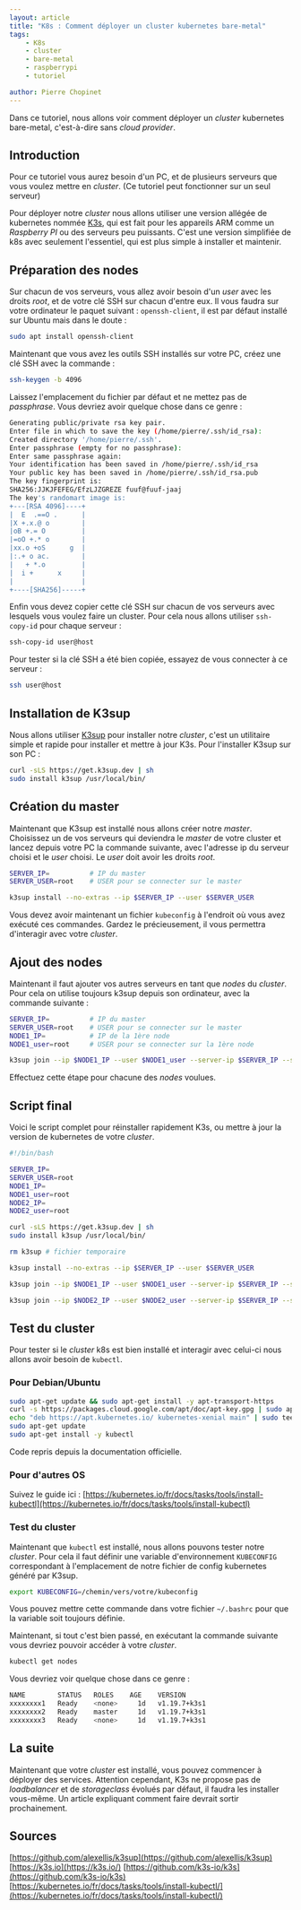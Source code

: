 ```yaml
---
layout: article
title: "K8s : Comment déployer un cluster kubernetes bare-metal"
tags:
    - K8s
    - cluster
    - bare-metal
    - raspberrypi
    - tutoriel

author: Pierre Chopinet
---
```


Dans ce tutoriel, nous allons voir comment déployer un *cluster* kubernetes bare-metal, c'est-à-dire sans *cloud provider*.

<!--more-->

## Introduction

Pour ce tutoriel vous aurez besoin d'un PC, et de plusieurs serveurs que vous voulez mettre en *cluster*. (Ce tutoriel peut fonctionner sur un seul serveur) 

Pour déployer notre *cluster* nous allons utiliser une version allégée de kubernetes nommée [K3s](https://k3s.io), qui est fait pour les appareils ARM comme un *Raspberry PI* ou des serveurs peu puissants. C'est une version simplifiée de k8s avec seulement l'essentiel, qui est plus simple à installer et maintenir. 

## Préparation des nodes

Sur chacun de vos serveurs, vous allez avoir besoin d'un *user* avec les droits *root*, et de votre clé SSH sur chacun d'entre eux. Il vous faudra sur votre ordinateur le paquet suivant : `openssh-client`, il est par défaut installé sur Ubuntu mais dans le doute :
```bash
sudo apt install openssh-client
```

Maintenant que vous avez les outils SSH installés sur votre PC, créez une clé SSH avec la commande : 

```bash
ssh-keygen -b 4096
```
Laissez l'emplacement du fichier par défaut et ne mettez pas de *passphrase*.
Vous devriez avoir quelque chose dans ce genre :

```bash
Generating public/private rsa key pair.
Enter file in which to save the key (/home/pierre/.ssh/id_rsa):
Created directory '/home/pierre/.ssh'.
Enter passphrase (empty for no passphrase):
Enter same passphrase again:
Your identification has been saved in /home/pierre/.ssh/id_rsa
Your public key has been saved in /home/pierre/.ssh/id_rsa.pub
The key fingerprint is:
SHA256:JJKJFEFEG/EfzLJZGREZE fuuf@fuuf-jaaj
The key's randomart image is:
+---[RSA 4096]----+
|  E  .==O .      |
|X +.x.@ o        |
|oB +.= O         |
|=oO +.* o        |
|xx.o +oS      g  |
|:.+ o ac.        |
|   + *.o         |
|  i +      x     |
|                 |
+----[SHA256]-----+
```

Enfin vous devez copier cette clé SSH sur chacun de vos serveurs avec lesquels vous voulez faire un cluster. Pour cela nous allons utiliser `ssh-copy-id` pour chaque serveur :
```bash
ssh-copy-id user@host
```
Pour tester si la clé SSH a été bien copiée, essayez de vous connecter à ce serveur :

```bash
ssh user@host
```

##  Installation de K3sup

Nous allons utiliser [K3sup](https://github.com/alexellis/k3sup) pour installer notre *cluster*, c'est un utilitaire simple et rapide pour installer et mettre à jour K3s.
Pour l'installer K3sup sur son PC  :

```bash
curl -sLS https://get.k3sup.dev | sh
sudo install k3sup /usr/local/bin/
```

## Création du master

Maintenant que K3sup est installé nous allons créer notre *master*. Choisissez un de vos serveurs qui deviendra le *master* de votre cluster et lancez depuis votre PC la commande suivante, avec l'adresse ip du serveur choisi et le *user* choisi. Le *user* doit avoir les droits *root*.

```bash
SERVER_IP=          # IP du master
SERVER_USER=root    # USER pour se connecter sur le master

k3sup install --no-extras --ip $SERVER_IP --user $SERVER_USER
```
Vous devez avoir maintenant un fichier `kubeconfig` à l'endroit où vous avez exécuté ces commandes. Gardez le précieusement, il vous permettra d'interagir avec votre *cluster*.

## Ajout des nodes

Maintenant il faut ajouter vos autres serveurs en tant que *nodes* du *cluster*. Pour cela on utilise toujours k3sup depuis son ordinateur, avec la commande suivante :

```bash
SERVER_IP=          # IP du master
SERVER_USER=root    # USER pour se connecter sur le master
NODE1_IP=           # IP de la 1ère node
NODE1_user=root     # USER pour se connecter sur la 1ère node

k3sup join --ip $NODE1_IP --user $NODE1_user --server-ip $SERVER_IP --server-user $SERVER_USER
```
Effectuez cette étape pour chacune des *nodes* voulues.

## Script final

Voici le script complet pour réinstaller rapidement K3s, ou mettre à jour la version de kubernetes de votre *cluster*.

```bash
#!/bin/bash

SERVER_IP=
SERVER_USER=root
NODE1_IP=
NODE1_user=root
NODE2_IP=
NODE2_user=root

curl -sLS https://get.k3sup.dev | sh
sudo install k3sup /usr/local/bin/

rm k3sup # fichier temporaire

k3sup install --no-extras --ip $SERVER_IP --user $SERVER_USER

k3sup join --ip $NODE1_IP --user $NODE1_user --server-ip $SERVER_IP --server-user $SERVER_USER

k3sup join --ip $NODE2_IP --user $NODE2_user --server-ip $SERVER_IP --server-user $SERVER_USER
```

##  Test du cluster

Pour tester si le *cluster* k8s est bien installé et interagir avec celui-ci nous allons avoir besoin de `kubectl`. 

### Pour Debian/Ubuntu 

```bash
sudo apt-get update && sudo apt-get install -y apt-transport-https
curl -s https://packages.cloud.google.com/apt/doc/apt-key.gpg | sudo apt-key add -
echo "deb https://apt.kubernetes.io/ kubernetes-xenial main" | sudo tee -a /etc/apt/sources.list.d/kubernetes.list
sudo apt-get update
sudo apt-get install -y kubectl
```
Code repris depuis la documentation officielle.

### Pour d'autres OS 

Suivez le guide ici : [https://kubernetes.io/fr/docs/tasks/tools/install-kubectl](https://kubernetes.io/fr/docs/tasks/tools/install-kubectl)

### Test du cluster

Maintenant que `kubectl` est installé, nous allons pouvons tester notre *cluster*. Pour cela il faut définir une variable d'environnement `KUBECONFIG` correspondant à l'emplacement de notre fichier de config kubernetes généré par K3sup.

```bash
export KUBECONFIG=/chemin/vers/votre/kubeconfig
```
Vous pouvez mettre cette commande dans votre fichier `~/.bashrc` pour que la variable soit toujours définie.

Maintenant, si tout c'est bien passé, en exécutant la commande suivante vous devriez pouvoir accéder à votre *cluster*.
```bash
kubectl get nodes
```
Vous devriez voir quelque chose dans ce genre : 
```bash
NAME        STATUS   ROLES    AGE    VERSION
xxxxxxxx1   Ready    <none>     1d   v1.19.7+k3s1
xxxxxxxx2   Ready    master     1d   v1.19.7+k3s1
xxxxxxxx3   Ready    <none>     1d   v1.19.7+k3s1
```
## La suite

Maintenant que votre *cluster* est installé, vous pouvez commencer à déployer des services. Attention cependant, K3s ne propose pas de *loadbalancer* et de *storageclass* évolués par défaut, il faudra les installer vous-même. Un article expliquant comment faire devrait sortir prochainement. 

## Sources

[https://github.com/alexellis/k3sup](https://github.com/alexellis/k3sup)
[https://k3s.io](https://k3s.io/)
[https://github.com/k3s-io/k3s](https://github.com/k3s-io/k3s)
[https://kubernetes.io/fr/docs/tasks/tools/install-kubectl/](https://kubernetes.io/fr/docs/tasks/tools/install-kubectl/)